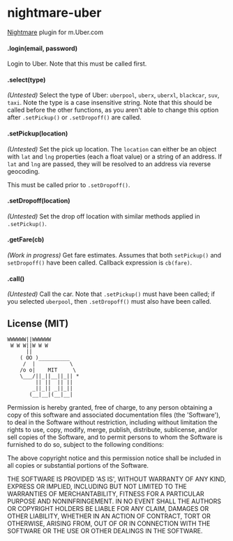 nightmare-uber
=================

[Nightmare](https://github.com/segmentio/nightmare) plugin for m.Uber.com

#### .login(email, password)

Login to Uber. Note that this must be called first.

#### .select(type)

_(Untested)_ Select the type of Uber: `uberpool`, `uberx`, `uberxl`, `blackcar`, `suv`, `taxi`. Note the type is a case insensitive string. Note that this should be called before the other functions, as you aren't able to change this option after `.setPickup()` or `.setDropoff()` are called.

#### .setPickup(location)

_(Untested)_ Set the pick up location. The `location` can either be an object with `lat` and `lng` properties (each a float value) or a string of an address. If `lat` and `lng` are passed, they will be resolved to an address via reverse geocoding.

This must be called prior to `.setDropoff()`.

#### .setDropoff(location)

_(Untested)_ Set the drop off location with similar methods applied in `.setPickup()`.

#### .getFare(cb)

_(Work in progress)_ Get fare estimates. Assumes that both `setPickup()` and `setDropoff()` have been called. Callback expression is `cb(fare)`.

#### .call()

_(Untested)_ Call the car. Note that `.setPickup()` must have been called; if you selected `uberpool`, then `.setDropoff()` must also have been called.

## License (MIT)

```
WWWWWW||WWWWWW
 W W W||W W W
      ||
    ( OO )__________
     /  |           \
    /o o|    MIT     \
    \___/||_||__||_|| *
         || ||  || ||
        _||_|| _||_||
       (__|__|(__|__|
```

Permission is hereby granted, free of charge, to any person obtaining a copy of this software and associated documentation files (the 'Software'), to deal in the Software without restriction, including without limitation the rights to use, copy, modify, merge, publish, distribute, sublicense, and/or sell copies of the Software, and to permit persons to whom the Software is furnished to do so, subject to the following conditions:

The above copyright notice and this permission notice shall be included in all copies or substantial portions of the Software.

THE SOFTWARE IS PROVIDED 'AS IS', WITHOUT WARRANTY OF ANY KIND, EXPRESS OR IMPLIED, INCLUDING BUT NOT LIMITED TO THE WARRANTIES OF MERCHANTABILITY, FITNESS FOR A PARTICULAR PURPOSE AND NONINFRINGEMENT. IN NO EVENT SHALL THE AUTHORS OR COPYRIGHT HOLDERS BE LIABLE FOR ANY CLAIM, DAMAGES OR OTHER LIABILITY, WHETHER IN AN ACTION OF CONTRACT, TORT OR OTHERWISE, ARISING FROM, OUT OF OR IN CONNECTION WITH THE SOFTWARE OR THE USE OR OTHER DEALINGS IN THE SOFTWARE.

